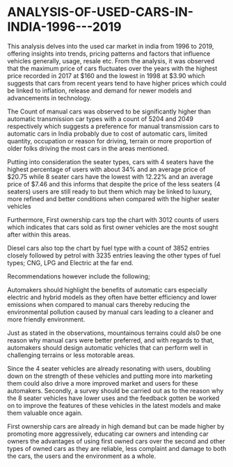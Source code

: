 # ANALYSIS-OF-USED-CARS-IN-INDIA-1996---2019
This analysis delves into the used car market in india from 1996 to 2019, offering insights into trends, pricing patterns and factors that influence vehicles generally, usage, resale etc.
From the analysis, it was observed that the maximum price of cars fluctuates over the years with the highest price recorded in 2017 at $160 and the lowest in 1998 at $3.90 which suggests that cars from recent years tend to have higher prices which could be linked to inflation, release and demand for newer models and advancements in technology.

The Count of manual cars was observed to be significantly higher than automatic transmission car types with a count of 5204 and 2049 respectively which suggests a preference for manual transmission cars to automatic cars in India probably due to cost of automatic cars, limited quantity, occupation or reason for driving, terrain  or more proportion of older folks driving the most cars in the areas mentioned.

Putting into consideration the seater types, cars with 4 seaters have the highest percentage of users with about 34%  and an average price of $20.75 while 8 seater cars have the lowest with 12.22% and an average price of $7.46 and this informs that despite the price of the less seaters (4 seaters) users are still ready to but them which may be linked to luxury, more refined and better conditions when compared with the higher seater vehicles

Furthermore, First ownership cars top the chart with 3012 counts of users which indicates that cars sold as first owner vehicles are the most sought after within this areas. 

Diesel cars also top the chart by fuel type with a count of 3852 entries closely followed by petrol with 3235 entries leaving the other types of fuel types; CNG, LPG and Electric  at the far end.

Recommendations however include the following; 

Automakers should highlight the benefits of automatic cars especially electric and hybrid models as they  often have better efficiency and lower emissions when compared to manual cars thereby reducing the environmental pollution caused by manual cars leading to a cleaner and more friendly environment.  

Just as stated in the observations, mountainous terrains could als0 be one reason why manual cars were better preferred, and with regards to that, automakers should design automatic vehicles that can perform well in challenging terrains or less motorable areas.


Since the 4 seater vehicles are already resonating with users, doubling down on the strength of these vehicles and putting more into marketing them could also drive a more improved market and users for these automakers. Secondly, a survey should be carried out as to the reason why the 8 seater vehicles have lower uses and the feedback gotten be worked on to improve the features of these vehicles in the latest models and make them valuable once again.


First ownership cars are already in high demand but can be made higher by promoting more aggressively, educating car owners and intending car owners the advantages of using first owned cars over the second and other types of owned cars as they are reliable, less complaint and damage to both the cars, the users and the environment as a whole. 	



	
